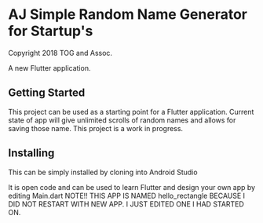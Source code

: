 # AJ Simple Random Name Generator for Startup's
Copyright 2018 TOG and Assoc.


A new Flutter application.

## Getting Started

This project can be used as a starting point for a Flutter application.
Current state of app will give unlimited scrolls of random names and allows for
saving those name.
This project is a work in progress.
## Installing
This can be simply installed by cloning into Android Studio


It is open code and can be used to learn Flutter and design your own app by
editing Main.dart
NOTE!! THIS APP IS NAMED hello_rectangle BECAUSE 
I DID NOT RESTART WITH NEW APP.  I JUST EDITED ONE I 
HAD STARTED ON. 